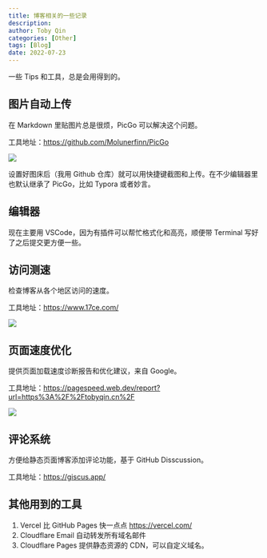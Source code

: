 ```yaml
---
title: 博客相关的一些记录
description:
author: Toby Qin
categories: [Other]
tags: [Blog]
date: 2022-07-23
---
```


一些 Tips 和工具，总是会用得到的。

## 图片自动上传

在 Markdown 里贴图片总是很烦，PicGo 可以解决这个问题。

工具地址：https://github.com/Molunerfinn/PicGo

![](https://image.tobyqin.cn/202207231638909.png)

设置好图床后（我用 Github 仓库）就可以用快捷键截图和上传。在不少编辑器里也默认继承了 PicGo，比如 Typora 或者妙言。

## 编辑器

现在主要用 VSCode，因为有插件可以帮忙格式化和高亮，顺便带 Terminal 写好了之后提交更方便一些。

## 访问测速

检查博客从各个地区访问的速度。

工具地址：https://www.17ce.com/

![](https://image.tobyqin.cn/202207231610762.jpg)

## 页面速度优化

提供页面加载速度诊断报告和优化建议，来自 Google。

工具地址：https://pagespeed.web.dev/report?url=https%3A%2F%2Ftobyqin.cn%2F

![](https://image.tobyqin.cn/202207231614947.jpg)

## 评论系统

方便给静态页面博客添加评论功能，基于 GitHub Disscussion。

工具地址：https://giscus.app/

## 其他用到的工具

1. Vercel 比 GitHub Pages 快一点点  https://vercel.com/
2. Cloudflare Email 自动转发所有域名邮件
3. Cloudflare Pages 提供静态资源的 CDN，可以自定义域名。

